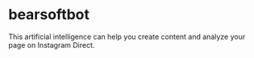 # bearsoftbot
This artificial intelligence can help you create content and analyze your page on Instagram Direct.

